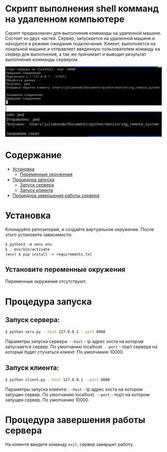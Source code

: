 # Скрипт выполнения shell комманд на удаленном компьютере

Скрипт предназначен для выполнения комманды на удаленной машине. Состоит из двух частей. Сервер, запускается на удаленной машине и находится в режиме ожидания подключения. Клиент, выполняется на локальной машине и отправляет введенную пользователем команду на сервер для выполнения, а так же принимает и выводит результат выполнения комманды сервером.

![](.assets/demo_serv.png) |  ![](.assets/demo_client.png)

# Содержание

- [Установка](#установка)
  - [Переменные окружения](#установите-переменные-окружения)
- [Процедура запуска](#процедура-запуска)
  - [Запуск сервера](#запуск-сервера)
  - [Запуск клиента](#запуск-клиента)
- [Процедура завершения работы сервера](#процедура-завершения-работы-сервера)


# Установка

Клонируйте репозиторий, и создайте виртуальное окружение. После этого установите зависимости:

```
$ python3 -m venv env
$ . env/bin/activate
(env) $ pip install -r requirements.txt
```


## Установите переменные окружения

Переменные окружения отсутствуют.


# Процедура запуска


## Запуск сервера:

```bash
$ python serv.py --host 127.0.0.1 --port 8000
```

Параметры запуска сервера:
`--host` - ip адрес хоста на котором запускается сервер. По умолчанию localhost.
`--port` - порт сервера на который будет стучаться клиент. По умолчанию 10000.


## Запуск клиента:

```bash
$ python client.py --host 127.0.0.1 --port 8000
```

Параметры запуска клиента:
`--host` - ip адрес хоста на котором запущен сервер. По умолчанию localhost.
`--port` - порт на котором запущен сервер. По умолчанию 10000.


# Процедура завершения работы сервера

На клиенте введите команду `exit`, сервер завершит работу.
